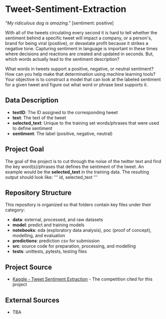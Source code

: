 # Tweet-Sentiment-Extraction

*"My ridiculous dog is amazing."* [sentiment: positive]

With all of the tweets circulating every second it is hard to tell whether the sentiment behind a specific tweet will impact a company, or a person's, brand for being viral (positive), or devastate profit because it strikes a negative tone. Capturing sentiment in language is important in these times where decisions and reactions are created and updated in seconds. But, which words actually lead to the sentiment description?

What words in tweets support a positive, negative, or neutral sentiment? How can you help make that determination using machine learning tools? Your objective is to construct a model that can look at the labeled sentiment for a given tweet and figure out what word or phrase best supports it. 

## Data Description

* **textID**: The ID assigned to the corresponding tweet
* **text**: The text of the tweet
* **selected_text**: Unique to the training set words/phrases that were used to define sentiment
* **sentiment**: The label (positive, negative, neutral)

## Project Goal
The goal of the project is to cut through the noise of the twitter text and find the key word(s)/phrases that defines the sentiment of the tweet. An example would be the **selected_text** in the training data. The resulting output should look like:
''' 
id, selected_text
'''

## Repository Structure

This repository is organized so that folders contain key files under their category:

* **data**: external, processed, and raw datasets
* **model**: predict and training models
* **notebooks**: eda (exploratory data analysis), poc (proof of concept), modelling, and evaluation
* **predictions**: prediction csv for submission
* **src**: source code for preparation, processing, and modelling
* **tests**: unittests, pytests, testing files

## Project Source

* [Kaggle - Tweet Sentiment Extraction](https://www.kaggle.com/c/tweet-sentiment-extraction/overview) - The competition cited for this project

## External Sources
* TBA
